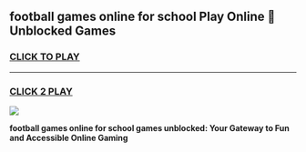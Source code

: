 
## football games online for school Play Online 👋 Unblocked Games
<h3>
<a href="https://news.freeplayer.one?title=football_games_online_for_school&ref=17GH">CLICK TO PLAY</a></h3>
<hr>

<h3>
<a href="https://news.freeplayer.one?title=football_games_online_for_school&ref=17GH">CLICK 2 PLAY</a>
  
</h3>

<a href="https://news.freeplayer.one?title=football_games_online_for_school&ref=17GH/"><img src="https://clearcache.store/games.png"></a>


**football games online for school games unblocked: Your Gateway to Fun and Accessible Online Gaming**
